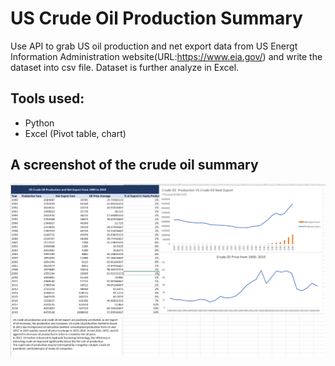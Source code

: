 # US Crude Oil Production Summary

Use API to grab US oil production and net export data from US Energt Information Administration website(URL:https://www.eia.gov/) and write the dataset into csv file.
Dataset is further analyze in Excel.

## Tools used:
- Python
- Excel (Pivot table, chart)

## A screenshot of the crude oil summary
<img src="Crude Oil Summary.PNG" width="1000">


